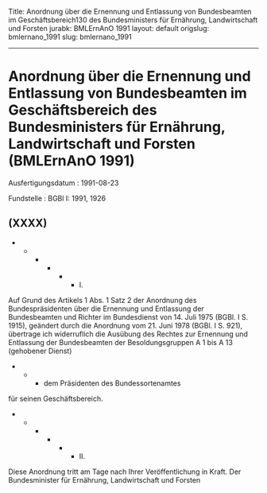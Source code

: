 Title: Anordnung über die Ernennung und Entlassung von Bundesbeamten im Geschäftsbereich130
  des Bundesministers für Ernährung, Landwirtschaft und Forsten
jurabk: BMLErnAnO 1991
layout: default
origslug: bmlernano_1991
slug: bmlernano_1991

---

# Anordnung über die Ernennung und Entlassung von Bundesbeamten im Geschäftsbereich des Bundesministers für Ernährung, Landwirtschaft und Forsten (BMLErnAnO 1991)

Ausfertigungsdatum
:   1991-08-23

Fundstelle
:   BGBl I: 1991, 1926



## (XXXX)


*
    *
        *
            *
                *
                    *   I.


















Auf Grund des Artikels 1 Abs. 1 Satz 2 der Anordnung des
Bundespräsidenten über die Ernennung und Entlassung der Bundesbeamten
und Richter im Bundesdienst von 14. Juli 1975 (BGBl. I S. 1915),
geändert durch die Anordnung vom 21. Juni 1978 (BGBl. I S. 921),
übertrage ich widerruflich die Ausübung des Rechtes zur Ernennung und
Entlassung der Bundesbeamten der Besoldungsgruppen A 1 bis A 13
(gehobener Dienst)

*
    *
        *   dem Präsidenten des Bundessortenamtes









für seinen Geschäftsbereich.

*
    *
        *
            *
                *
                    *   II.


















Diese Anordnung tritt am Tage nach Ihrer Veröffentlichung in Kraft.
Der Bundesminister für Ernährung, Landwirtschaft und Forsten

